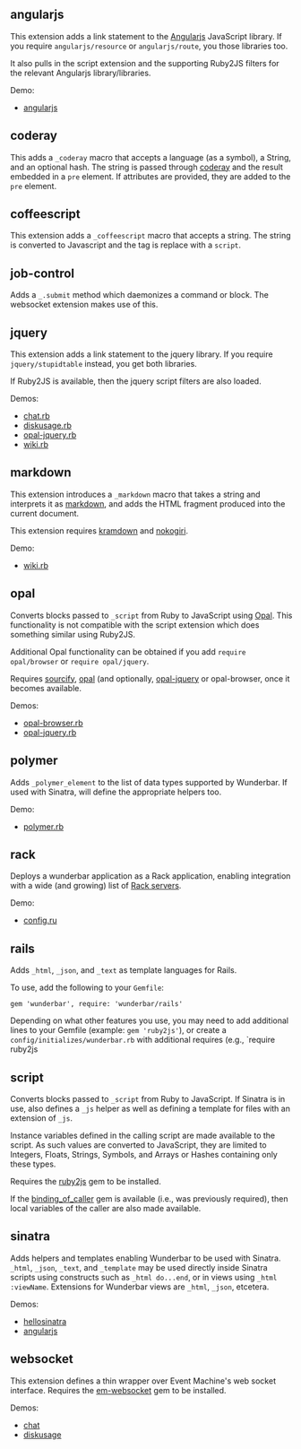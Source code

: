 angularjs
---

This extension adds a link statement to the [Angularjs](http://angularjs.org/)
JavaScript library.  If you require `angularjs/resource` or `angularjs/route`,
you those libraries too.

It also pulls in the script extension and the supporting Ruby2JS filters for
the relevant Angularjs library/libraries.

Demo:
* [angularjs](https://github.com/rubys/wunderbar/blob/master/demo/angularjs.rb)

coderay
---

This adds a `_coderay` macro that accepts a language (as a symbol), a String,
and an optional hash.  The string is passed through
[coderay](http://coderay.rubychan.de/) and the result embedded in a `pre`
element.  If attributes are provided, they are added to the `pre` element.

coffeescript
---

This extension adds a `_coffeescript` macro that accepts a string.  The string
is converted to Javascript and the tag is replace with a `script`.

job-control
---

Adds a `_.submit` method which daemonizes a command or block.  The websocket
extension makes use of this.

jquery
---

This extension adds a link statement to the jquery library.  If you require
`jquery/stupidtable` instead, you get both libraries.

If Ruby2JS is available, then the jquery script filters are also loaded.

Demos:
* [chat.rb](https://github.com/rubys/wunderbar/blob/master/demo/chat.rb)
* [diskusage.rb](https://github.com/rubys/wunderbar/blob/master/demo/diskusage.rb)
* [opal-jquery.rb](https://github.com/rubys/wunderbar/blob/master/demo/opal-jquery.rb)
* [wiki.rb](https://github.com/rubys/wunderbar/blob/master/demo/wiki.rb)

markdown
---

This extension introduces a `_markdown` macro that takes a string and
interprets it as [markdown](http://daringfireball.net/projects/markdown/),
and adds the HTML fragment produced into the current document.

This extension requires [kramdown](http://rubygems.org/gems/kramdown) and
[nokogiri](http://rubygems.org/gems/nokogiri).

Demo:
* [wiki.rb](https://github.com/rubys/wunderbar/blob/master/demo/wiki.rb)

opal
---

Converts blocks passed to `_script` from Ruby to JavaScript using
[Opal](http://opalrb.org/).  This functionality is not compatible with the
script extension which does something similar using Ruby2JS.

Additional Opal functionality can be obtained if you add 
`require opal/browser` or `require opal/jquery`.

Requires [sourcify](http://rubygems.org/gems/sourcify),
[opal](http://rubygems.org/gems/opal) (and optionally,
[opal-jquery](http://rubygems.org/gems/opal-jquery) or opal-browser, once it
becomes available.

Demos:
* [opal-browser.rb](https://github.com/rubys/wunderbar/blob/master/demo/opal-browser.rb)
* [opal-jquery.rb](https://github.com/rubys/wunderbar/blob/master/demo/opal-jquery.rb)

polymer
---

Adds `_polymer_element` to the list of data types supported by Wunderbar.
If used with Sinatra, will define the appropriate helpers too.

Demo:
* [polymer.rb](https://github.com/rubys/wunderbar/blob/master/demo/polymer.rb)

rack
---

Deploys a wunderbar application as a Rack application, enabling integration
with a wide (and growing) list of 
[Rack servers](http://rack.rubyforge.org/doc/).

Demo:
* [config.ru](https://github.com/rubys/wunderbar/blob/master/demo/config.ru)

rails
---

Adds `_html`, `_json`, and `_text` as template languages for Rails.

To use, add the following to your `Gemfile`:

    gem 'wunderbar', require: 'wunderbar/rails'

Depending on what other features you use, you may need to add additional lines
to your Gemfile (example: `gem 'ruby2js'`), or create a
`config/initializes/wunderbar.rb` with additional requires (e.g., `require
ruby2js


script
---

Converts blocks passed to `_script` from Ruby to JavaScript.  If Sinatra is in
use, also defines a `_js` helper as well as defining a template for files with
an extension of `_js`.

Instance variables defined in the calling script are made available to the
script.  As such values are converted to JavaScript, they are limited to
Integers, Floats, Strings, Symbols, and Arrays or Hashes containing only these
types.

Requires the [ruby2js](http://rubygems.org/gems/ruby2js/) gem to be installed.

If the [binding_of_caller](https://rubygems.org/gems/binding_of_caller) gem is
available (i.e., was previously required), then local variables of the caller
are also made available.

sinatra
---

Adds helpers and templates enabling Wunderbar to be used with Sinatra.
`_html`, `_json`, `_text`, and `_template` may be used directly inside Sinatra
scripts using constructs such as `_html do...end`, or in views using 
`_html :viewName`.  Extensions for Wunderbar views are `_html`, `_json`,
etcetera.

Demos:
* [hellosinatra](https://github.com/rubys/wunderbar/blob/master/demo/hellosinatra.rb)
* [angularjs](https://github.com/rubys/wunderbar/blob/master/demo/angularjs.rb)

websocket
---

This extension defines a thin wrapper over Event Machine's web socket
interface.  Requires the [em-websocket](http://rubygems.org/gems/em-websocket)
gem to be installed.

Demos:
* [chat](https://github.com/rubys/wunderbar/blob/master/demo/chat.rb)
* [diskusage](https://github.com/rubys/wunderbar/blob/master/demo/diskusage.rb)
